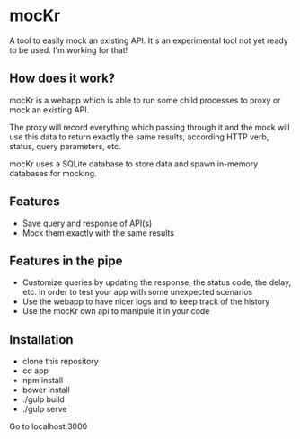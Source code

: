 # mocKr

A tool to easily mock an existing API. It's an experimental tool not yet ready to be used. I'm working for that!

## How does it work?

mocKr is a webapp which is able to run some child processes to proxy or mock an existing API.

The proxy will record everything which passing through it and the mock will use this data to return exactly the same results, according HTTP verb, status, query parameters, etc.

mocKr uses a SQLite database to store data and spawn in-memory databases for mocking.

## Features

* Save query and response of API(s)
* Mock them exactly with the same results

## Features in the pipe
* Customize queries by updating the response, the status code, the delay, etc. in order to test your app with some unexpected scenarios
* Use the webapp to have nicer logs and to keep track of the history
* Use the mocKr own api to manipule it in your code

## Installation

* clone this repository
* cd app
* npm install
* bower install
* ./gulp build
* ./gulp serve

Go to localhost:3000
